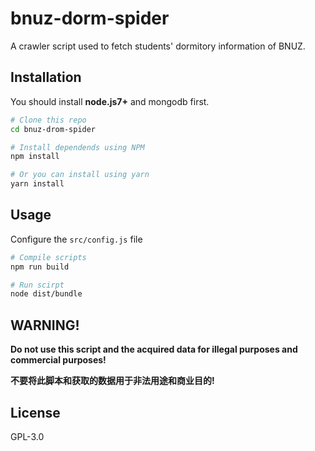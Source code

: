 # bnuz-dorm-spider

A crawler script used to fetch students' dormitory information of BNUZ. 

## Installation
You should install **node.js7+** and mongodb first.

```bash
# Clone this repo
cd bnuz-drom-spider

# Install dependends using NPM
npm install

# Or you can install using yarn
yarn install
```

## Usage

Configure the `src/config.js` file

```bash
# Compile scripts
npm run build

# Run scirpt
node dist/bundle
```

## WARNING!

**Do not use this script and the acquired data for illegal purposes and commercial purposes!**

**不要将此脚本和获取的数据用于非法用途和商业目的!**

## License
GPL-3.0
